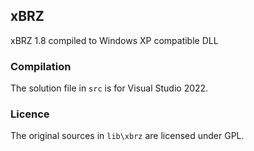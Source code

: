 ## xBRZ
xBRZ 1.8 compiled to Windows XP compatible DLL

### Compilation

The solution file in `src` is for Visual Studio 2022.

### Licence

The original sources in `lib\xbrz` are licensed under GPL.
